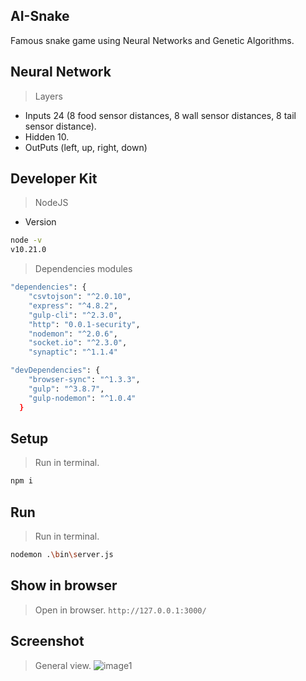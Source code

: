## AI-Snake
Famous snake game using Neural Networks and Genetic Algorithms.

## Neural Network
> Layers
- Inputs 24 (8 food sensor distances, 8 wall sensor distances, 8 tail sensor distance).
- Hidden 10.
- OutPuts (left, up, right, down)

## Developer Kit
> NodeJS
- Version
```sh
node -v
v10.21.0
```
> Dependencies modules
```sh
"dependencies": {
    "csvtojson": "^2.0.10",
    "express": "^4.8.2",
    "gulp-cli": "^2.3.0",
    "http": "0.0.1-security",
    "nodemon": "^2.0.6",
    "socket.io": "^2.3.0",
    "synaptic": "^1.1.4"
```
```sh
"devDependencies": {
    "browser-sync": "^1.3.3",
    "gulp": "^3.8.7",
    "gulp-nodemon": "^1.0.4"
  }
```

## Setup
> Run in terminal.
```sh
npm i
```

## Run
> Run in terminal.
```sh
nodemon .\bin\server.js
```

## Show in browser
> Open in browser.
`http://127.0.0.1:3000/`

## Screenshot
> General view.
![image1](https://github.com/difusao/AI-Snake/blob/devtools/public/images/image1.png)
